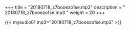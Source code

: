 +++
title = "20180718_z7booezo1se.mp3"
description = " 20180718_z7booezo1se.mp3 "
weight = 20
+++

{{< myaudio01 mp3="20180718_z7booezo1se.mp3" >}}


